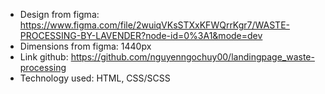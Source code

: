 - Design from figma: https://www.figma.com/file/2wuiqVKsSTXxKFWQrrKgr7/WASTE-PROCESSING-BY-LAVENDER?node-id=0%3A1&mode=dev
- Dimensions from figma: 1440px
- Link github: https://github.com/nguyenngochuy00/landingpage_waste-processing
- Technology used: HTML, CSS/SCSS
